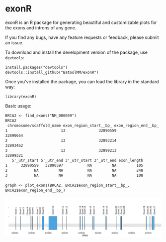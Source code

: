 # exonR

exonR is an R package for generating beautiful and customizable plots for the exons and introns of any gene.

If you find any bugs, have any feature requests or feedback, please submit an issue.

To download and install the development version of the package, use `devtools`:
```
install.packages("devtools")
devtools::install_github("BatoolMM/exonR")
```
Once you've installed the package, you can load the library in the standard way:

```
library(exonR)
```
Basic usage:
```
BRCA2 <- find_exons("NM_000059")
BRCA2
 chromosome/scaffold_name exon_region_start__bp_ exon_region_end__bp_
1                        13               32890559             32890664
2                        13               32893214             32893462
3                        13               32899213             32899321
   5'_utr_start 5'_utr_end 3'_utr_start 3'_utr_end exon_length
1      32890559   32890597           NA         NA         105
2            NA         NA           NA         NA         248
3            NA         NA           NA         NA         108

graph <- plot_exons(BRCA2, BRCA2$exon_region_start__bp_, BRCA2$exon_region_end__bp_)
```
<p align="center">
  <img src="imgs/BRCA2.jpg">
</p>
